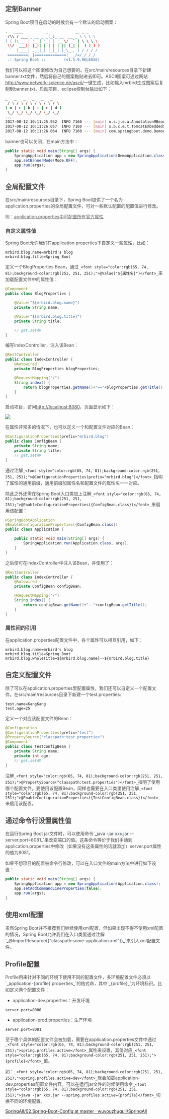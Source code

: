 <h2 id="定制Banner"><font style="color:rgb(76, 73, 72);">定制Banner</font></h2>
<font style="color:rgb(76, 73, 72);">Spring Boot项目在启动的时候会有一个默认的启动图案：</font>

```bash
.   ____          _            __ _ _
 /\\ / ___'_ __ _ _(_)_ __  __ _ \ \ \ \
( ( )\___ | '_ | '_| | '_ \/ _` | \ \ \ \
 \\/  ___)| |_)| | | | | || (_| |  ) ) ) )
  '  |____| .__|_| |_|_| |_\__, | / / / /
 =========|_|==============|___/=/_/_/_/
 :: Spring Boot ::        (v1.5.9.RELEASE)
```

<font style="color:rgb(76, 73, 72);">我们可以把这个图案修改为自己想要的。在src/main/resources目录下新建banner.txt文件，然后将自己的图案黏贴进去即可。ASCII图案可通过网站</font>[<font style="color:rgb(76, 73, 72);">http://www.network-science.de/ascii/</font>](http://www.network-science.de/ascii/)<font style="color:rgb(76, 73, 72);">一键生成，比如输入mrbird生成图案后复制到banner.txt，启动项目，eclipse控制台输出如下：</font>

```bash
_   _   _   _   _   _  
 / \ / \ / \ / \ / \ / \ 
( m | r | b | i | r | d )
 \_/ \_/ \_/ \_/ \_/ \_/ 
...
2017-08-12 10:11:25.952  INFO 7160 --- [main] o.s.j.e.a.AnnotationMBeanExporter : Registering beans for JMX exposure on startup
2017-08-12 10:11:26.057  INFO 7160 --- [main] s.b.c.e.t.TomcatEmbeddedServletContainer : Tomcat started on port(s): 8080 (http)
2017-08-12 10:11:26.064  INFO 7160 --- [main] com.springboot.demo.DemoApplication : Started DemoApplication in 3.933 seconds (JVM running for 4.241)
```

<font style="color:rgb(76, 73, 72);">banner也可以关闭，在main方法中：</font>

```java
public static void main(String[] args) {
    SpringApplication app = new SpringApplication(DemoApplication.class);
    app.setBannerMode(Mode.OFF);
    app.run(args);
}
```

<h2 id="全局配置文件"><font style="color:rgb(76, 73, 72);">全局配置文件</font></h2>
<font style="color:rgb(76, 73, 72);">在src/main/resources目录下，Spring Boot提供了一个名为application.properties的全局配置文件，可对一些默认配置的配置值进行修改。</font>

<font style="color:rgb(102, 102, 102);">附：</font>[<font style="color:rgb(102, 102, 102);">application.properties中可配置所有官方属性</font>](https://docs.spring.io/spring-boot/docs/current/reference/html/common-application-properties.html)

<h3 id="自定义属性值"><font style="color:rgb(76, 73, 72);">自定义属性值</font></h3>
<font style="color:rgb(76, 73, 72);">Spring Boot允许我们在application.properties下自定义一些属性，比如：</font>

```properties
mrbird.blog.name=mrbird's blog
mrbird.blog.title=Spring Boot
```

<font style="color:rgb(76, 73, 72);">定义一个BlogProperties Bean，通过</font>`_<font style="color:rgb(65, 74, 81);background-color:rgb(251, 251, 251);">@Value("${属性名}")</font>_`<font style="color:rgb(76, 73, 72);">来加载配置文件中的属性值：</font>

```java
@Component
public class BlogProperties {

    @Value("${mrbird.blog.name}")
    private String name;

    @Value("${mrbird.blog.title}")
    private String title;

    // get,set略	
}
```

<font style="color:rgb(76, 73, 72);">编写IndexController，注入该Bean：</font>

```java
@RestController
public class IndexController {
    @Autowired
    private BlogProperties blogProperties;

    @RequestMapping("/")
    String index() {
        return blogProperties.getName()+"——"+blogProperties.getTitle();
    }
}
```

<font style="color:rgb(76, 73, 72);">启动项目，访问</font>[<font style="color:rgb(76, 73, 72);">http://localhost:8080</font>](http://localhost:8080/)<font style="color:rgb(76, 73, 72);">，页面显示如下：</font>

![](https://cdn.nlark.com/yuque/0/2024/png/48200602/1734714139188-00bb4794-9dc8-4884-b302-45c24bca9cd1.png)

<font style="color:rgb(76, 73, 72);">在属性非常多的情况下，也可以定义一个和配置文件对应的Bean：</font>

```java
@ConfigurationProperties(prefix="mrbird.blog")
public class ConfigBean {
    private String name;
    private String title;
    // get,set略
}
```

<font style="color:rgb(76, 73, 72);">通过注解</font>`_<font style="color:rgb(65, 74, 81);background-color:rgb(251, 251, 251);">@ConfigurationProperties(prefix="mrbird.blog")</font>_`<font style="color:rgb(76, 73, 72);">指明了属性的通用前缀，通用前缀加属性名和配置文件的属性名一一对应。</font>

<font style="color:rgb(76, 73, 72);">除此之外还需在Spring Boot入口类加上注解</font>`_<font style="color:rgb(65, 74, 81);background-color:rgb(251, 251, 251);">@EnableConfigurationProperties({ConfigBean.class})</font>_`<font style="color:rgb(76, 73, 72);">来启用该配置：</font>

```java
@SpringBootApplication
@EnableConfigurationProperties({ConfigBean.class})
public class Application {

    public static void main(String[] args) {
        SpringApplication.run(Application.class, args);
    }
}
```

<font style="color:rgb(76, 73, 72);">之后便可在IndexController中注入该Bean，并使用了：</font>

```java
@RestController
public class IndexController {
    @Autowired
    private ConfigBean configBean;

    @RequestMapping("/")
    String index() {
        return configBean.getName()+"——"+configBean.getTitle();
    }
}
```

<h3 id="属性间的引用"><font style="color:rgb(76, 73, 72);">属性间的引用</font></h3>
<font style="color:rgb(76, 73, 72);">在application.properties配置文件中，各个属性可以相互引用，如下：</font>

```properties
mrbird.blog.name=mrbird's blog
mrbird.blog.title=Spring Boot
mrbird.blog.wholeTitle=${mrbird.blog.name}--${mrbird.blog.title}
```

<h2 id="自定义配置文件"><font style="color:rgb(76, 73, 72);">自定义配置文件</font></h2>
<font style="color:rgb(76, 73, 72);">除了可以在application.properties里配置属性，我们还可以自定义一个配置文件。在src/main/resources目录下新建一个test.properties:</font>

```properties
test.name=KangKang
test.age=25
```

<font style="color:rgb(76, 73, 72);">定义一个对应该配置文件的Bean：</font>

```java
@Configuration
@ConfigurationProperties(prefix="test")
@PropertySource("classpath:test.properties")
@Component
public class TestConfigBean {
    private String name;
    private int age;
    // get,set略
}
```

<font style="color:rgb(76, 73, 72);">注解</font>`_<font style="color:rgb(65, 74, 81);background-color:rgb(251, 251, 251);">@PropertySource("classpath:test.properties")</font>_`<font style="color:rgb(76, 73, 72);">指明了使用哪个配置文件。要使用该配置Bean，同样也需要在入口类里使用注解</font>`_<font style="color:rgb(65, 74, 81);background-color:rgb(251, 251, 251);">@EnableConfigurationProperties({TestConfigBean.class})</font>_`<font style="color:rgb(76, 73, 72);">来启用该配置。</font>

<h2 id="通过命令行设置属性值"><font style="color:rgb(76, 73, 72);">通过命令行设置属性值</font></h2>
<font style="color:rgb(76, 73, 72);">在运行Spring Boot jar文件时，可以使用命令</font>`_<font style="color:rgb(65, 74, 81);background-color:rgb(251, 251, 251);">java -jar xxx.jar --server.port=8081</font>_`<font style="color:rgb(76, 73, 72);">来改变端口的值。这条命令等价于我们手动到application.properties中修改（如果没有这条属性的话就添加）server.port属性的值为8081。</font>

<font style="color:rgb(76, 73, 72);">如果不想项目的配置被命令行修改，可以在入口文件的main方法中进行如下设置：</font>

```java
public static void main(String[] args) {
    SpringApplication app = new SpringApplication(Application.class);
    app.setAddCommandLineProperties(false);
    app.run(args);
}
```

<h2 id="使用xml配置"><font style="color:rgb(76, 73, 72);">使用xml配置</font></h2>
<font style="color:rgb(76, 73, 72);">虽然Spring Boot并不推荐我们继续使用xml配置，但如果出现不得不使用xml配置的情况，Spring Boot允许我们在入口类里通过注解</font>`_<font style="color:rgb(65, 74, 81);background-color:rgb(251, 251, 251);">@ImportResource({"classpath:some-application.xml"})</font>_`<font style="color:rgb(76, 73, 72);">来引入xml配置文件。</font>

<h2 id="Profile配置"><font style="color:rgb(76, 73, 72);">Profile配置</font></h2>
<font style="color:rgb(76, 73, 72);">Profile用来针对不同的环境下使用不同的配置文件，多环境配置文件必须以</font>`_<font style="color:rgb(65, 74, 81);background-color:rgb(251, 251, 251);">application-{profile}.properties</font>_`<font style="color:rgb(76, 73, 72);">的格式命，其中</font>`_<font style="color:rgb(65, 74, 81);background-color:rgb(251, 251, 251);">{profile}</font>_`<font style="color:rgb(76, 73, 72);">为环境标识。比如定义两个配置文件：</font>

+ <font style="color:rgb(76, 73, 72);">application-dev.properties：开发环境</font>

```properties
server.port=8080
```

+ <font style="color:rgb(76, 73, 72);">application-prod.properties：生产环境</font>

```properties
server.port=8081
```

<font style="color:rgb(76, 73, 72);">至于哪个具体的配置文件会被加载，需要在application.properties文件中通过</font>`_<font style="color:rgb(65, 74, 81);background-color:rgb(251, 251, 251);">spring.profiles.active</font>_`<font style="color:rgb(76, 73, 72);">属性来设置，其值对应</font>`_<font style="color:rgb(65, 74, 81);background-color:rgb(251, 251, 251);">{profile}</font>_`<font style="color:rgb(76, 73, 72);">值。</font>

<font style="color:rgb(76, 73, 72);">如：</font>`_<font style="color:rgb(65, 74, 81);background-color:rgb(251, 251, 251);">spring.profiles.active=dev</font>_`<font style="color:rgb(76, 73, 72);">就会加载application-dev.properties配置文件内容。可以在运行jar文件的时候使用命令</font>`_<font style="color:rgb(65, 74, 81);background-color:rgb(251, 251, 251);">java -jar xxx.jar --spring.profiles.active={profile}</font>_`<font style="color:rgb(76, 73, 72);">切换不同的环境配置。</font>

[SpringAll/02.Spring-Boot-Config at master · wuyouzhuguli/SpringAll](https://github.com/wuyouzhuguli/Spring-Boot-Demos/tree/master/02.Spring-Boot-Config)

